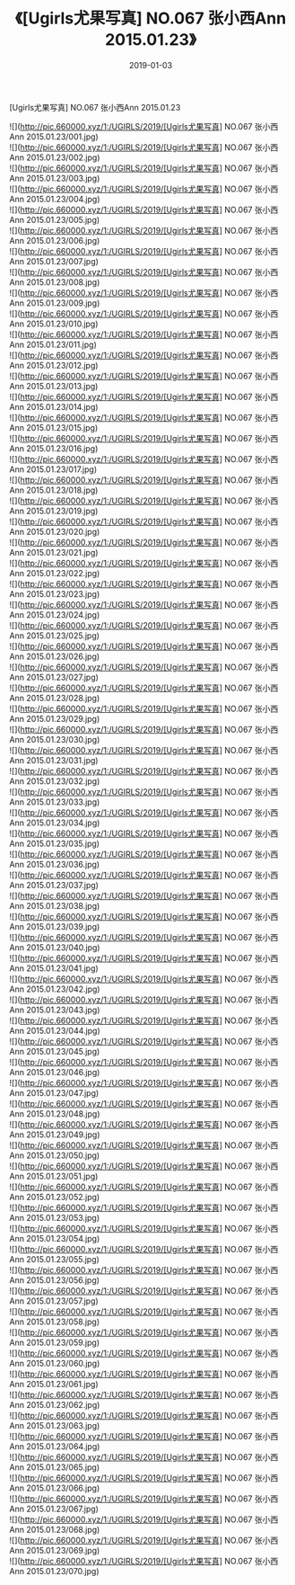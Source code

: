 ﻿---
layout: post
title:  《[Ugirls尤果写真] NO.067 张小西Ann 2015.01.23》
date:   2019-01-03
img: http://pic.660000.xyz/1:/UGIRLS/2019/[Ugirls尤果写真] NO.067 张小西Ann 2015.01.23/000.jpg
categories: [美女, 清纯, 唯美]
---

[Ugirls尤果写真] NO.067 张小西Ann 2015.01.23

 ![](http://pic.660000.xyz/1:/UGIRLS/2019/[Ugirls尤果写真] NO.067 张小西Ann 2015.01.23/001.jpg) <br>![](http://pic.660000.xyz/1:/UGIRLS/2019/[Ugirls尤果写真] NO.067 张小西Ann 2015.01.23/002.jpg) <br>![](http://pic.660000.xyz/1:/UGIRLS/2019/[Ugirls尤果写真] NO.067 张小西Ann 2015.01.23/003.jpg) <br>![](http://pic.660000.xyz/1:/UGIRLS/2019/[Ugirls尤果写真] NO.067 张小西Ann 2015.01.23/004.jpg) <br>![](http://pic.660000.xyz/1:/UGIRLS/2019/[Ugirls尤果写真] NO.067 张小西Ann 2015.01.23/005.jpg) <br>![](http://pic.660000.xyz/1:/UGIRLS/2019/[Ugirls尤果写真] NO.067 张小西Ann 2015.01.23/006.jpg) <br>![](http://pic.660000.xyz/1:/UGIRLS/2019/[Ugirls尤果写真] NO.067 张小西Ann 2015.01.23/007.jpg) <br>![](http://pic.660000.xyz/1:/UGIRLS/2019/[Ugirls尤果写真] NO.067 张小西Ann 2015.01.23/008.jpg) <br>![](http://pic.660000.xyz/1:/UGIRLS/2019/[Ugirls尤果写真] NO.067 张小西Ann 2015.01.23/009.jpg) <br>![](http://pic.660000.xyz/1:/UGIRLS/2019/[Ugirls尤果写真] NO.067 张小西Ann 2015.01.23/010.jpg) <br>![](http://pic.660000.xyz/1:/UGIRLS/2019/[Ugirls尤果写真] NO.067 张小西Ann 2015.01.23/011.jpg) <br>![](http://pic.660000.xyz/1:/UGIRLS/2019/[Ugirls尤果写真] NO.067 张小西Ann 2015.01.23/012.jpg) <br>![](http://pic.660000.xyz/1:/UGIRLS/2019/[Ugirls尤果写真] NO.067 张小西Ann 2015.01.23/013.jpg) <br>![](http://pic.660000.xyz/1:/UGIRLS/2019/[Ugirls尤果写真] NO.067 张小西Ann 2015.01.23/014.jpg) <br>![](http://pic.660000.xyz/1:/UGIRLS/2019/[Ugirls尤果写真] NO.067 张小西Ann 2015.01.23/015.jpg) <br>![](http://pic.660000.xyz/1:/UGIRLS/2019/[Ugirls尤果写真] NO.067 张小西Ann 2015.01.23/016.jpg) <br>![](http://pic.660000.xyz/1:/UGIRLS/2019/[Ugirls尤果写真] NO.067 张小西Ann 2015.01.23/017.jpg) <br>![](http://pic.660000.xyz/1:/UGIRLS/2019/[Ugirls尤果写真] NO.067 张小西Ann 2015.01.23/018.jpg) <br>![](http://pic.660000.xyz/1:/UGIRLS/2019/[Ugirls尤果写真] NO.067 张小西Ann 2015.01.23/019.jpg) <br>![](http://pic.660000.xyz/1:/UGIRLS/2019/[Ugirls尤果写真] NO.067 张小西Ann 2015.01.23/020.jpg) <br>![](http://pic.660000.xyz/1:/UGIRLS/2019/[Ugirls尤果写真] NO.067 张小西Ann 2015.01.23/021.jpg) <br>![](http://pic.660000.xyz/1:/UGIRLS/2019/[Ugirls尤果写真] NO.067 张小西Ann 2015.01.23/022.jpg) <br>![](http://pic.660000.xyz/1:/UGIRLS/2019/[Ugirls尤果写真] NO.067 张小西Ann 2015.01.23/023.jpg) <br>![](http://pic.660000.xyz/1:/UGIRLS/2019/[Ugirls尤果写真] NO.067 张小西Ann 2015.01.23/024.jpg) <br>![](http://pic.660000.xyz/1:/UGIRLS/2019/[Ugirls尤果写真] NO.067 张小西Ann 2015.01.23/025.jpg) <br>![](http://pic.660000.xyz/1:/UGIRLS/2019/[Ugirls尤果写真] NO.067 张小西Ann 2015.01.23/026.jpg) <br>![](http://pic.660000.xyz/1:/UGIRLS/2019/[Ugirls尤果写真] NO.067 张小西Ann 2015.01.23/027.jpg) <br>![](http://pic.660000.xyz/1:/UGIRLS/2019/[Ugirls尤果写真] NO.067 张小西Ann 2015.01.23/028.jpg) <br>![](http://pic.660000.xyz/1:/UGIRLS/2019/[Ugirls尤果写真] NO.067 张小西Ann 2015.01.23/029.jpg) <br>![](http://pic.660000.xyz/1:/UGIRLS/2019/[Ugirls尤果写真] NO.067 张小西Ann 2015.01.23/030.jpg) <br>![](http://pic.660000.xyz/1:/UGIRLS/2019/[Ugirls尤果写真] NO.067 张小西Ann 2015.01.23/031.jpg) <br>![](http://pic.660000.xyz/1:/UGIRLS/2019/[Ugirls尤果写真] NO.067 张小西Ann 2015.01.23/032.jpg) <br>![](http://pic.660000.xyz/1:/UGIRLS/2019/[Ugirls尤果写真] NO.067 张小西Ann 2015.01.23/033.jpg) <br>![](http://pic.660000.xyz/1:/UGIRLS/2019/[Ugirls尤果写真] NO.067 张小西Ann 2015.01.23/034.jpg) <br>![](http://pic.660000.xyz/1:/UGIRLS/2019/[Ugirls尤果写真] NO.067 张小西Ann 2015.01.23/035.jpg) <br>![](http://pic.660000.xyz/1:/UGIRLS/2019/[Ugirls尤果写真] NO.067 张小西Ann 2015.01.23/036.jpg) <br>![](http://pic.660000.xyz/1:/UGIRLS/2019/[Ugirls尤果写真] NO.067 张小西Ann 2015.01.23/037.jpg) <br>![](http://pic.660000.xyz/1:/UGIRLS/2019/[Ugirls尤果写真] NO.067 张小西Ann 2015.01.23/038.jpg) <br>![](http://pic.660000.xyz/1:/UGIRLS/2019/[Ugirls尤果写真] NO.067 张小西Ann 2015.01.23/039.jpg) <br>![](http://pic.660000.xyz/1:/UGIRLS/2019/[Ugirls尤果写真] NO.067 张小西Ann 2015.01.23/040.jpg) <br>![](http://pic.660000.xyz/1:/UGIRLS/2019/[Ugirls尤果写真] NO.067 张小西Ann 2015.01.23/041.jpg) <br>![](http://pic.660000.xyz/1:/UGIRLS/2019/[Ugirls尤果写真] NO.067 张小西Ann 2015.01.23/042.jpg) <br>![](http://pic.660000.xyz/1:/UGIRLS/2019/[Ugirls尤果写真] NO.067 张小西Ann 2015.01.23/043.jpg) <br>![](http://pic.660000.xyz/1:/UGIRLS/2019/[Ugirls尤果写真] NO.067 张小西Ann 2015.01.23/044.jpg) <br>![](http://pic.660000.xyz/1:/UGIRLS/2019/[Ugirls尤果写真] NO.067 张小西Ann 2015.01.23/045.jpg) <br>![](http://pic.660000.xyz/1:/UGIRLS/2019/[Ugirls尤果写真] NO.067 张小西Ann 2015.01.23/046.jpg) <br>![](http://pic.660000.xyz/1:/UGIRLS/2019/[Ugirls尤果写真] NO.067 张小西Ann 2015.01.23/047.jpg) <br>![](http://pic.660000.xyz/1:/UGIRLS/2019/[Ugirls尤果写真] NO.067 张小西Ann 2015.01.23/048.jpg) <br>![](http://pic.660000.xyz/1:/UGIRLS/2019/[Ugirls尤果写真] NO.067 张小西Ann 2015.01.23/049.jpg) <br>![](http://pic.660000.xyz/1:/UGIRLS/2019/[Ugirls尤果写真] NO.067 张小西Ann 2015.01.23/050.jpg) <br>![](http://pic.660000.xyz/1:/UGIRLS/2019/[Ugirls尤果写真] NO.067 张小西Ann 2015.01.23/051.jpg) <br>![](http://pic.660000.xyz/1:/UGIRLS/2019/[Ugirls尤果写真] NO.067 张小西Ann 2015.01.23/052.jpg) <br>![](http://pic.660000.xyz/1:/UGIRLS/2019/[Ugirls尤果写真] NO.067 张小西Ann 2015.01.23/053.jpg) <br>![](http://pic.660000.xyz/1:/UGIRLS/2019/[Ugirls尤果写真] NO.067 张小西Ann 2015.01.23/054.jpg) <br>![](http://pic.660000.xyz/1:/UGIRLS/2019/[Ugirls尤果写真] NO.067 张小西Ann 2015.01.23/055.jpg) <br>![](http://pic.660000.xyz/1:/UGIRLS/2019/[Ugirls尤果写真] NO.067 张小西Ann 2015.01.23/056.jpg) <br>![](http://pic.660000.xyz/1:/UGIRLS/2019/[Ugirls尤果写真] NO.067 张小西Ann 2015.01.23/057.jpg) <br>![](http://pic.660000.xyz/1:/UGIRLS/2019/[Ugirls尤果写真] NO.067 张小西Ann 2015.01.23/058.jpg) <br>![](http://pic.660000.xyz/1:/UGIRLS/2019/[Ugirls尤果写真] NO.067 张小西Ann 2015.01.23/059.jpg) <br>![](http://pic.660000.xyz/1:/UGIRLS/2019/[Ugirls尤果写真] NO.067 张小西Ann 2015.01.23/060.jpg) <br>![](http://pic.660000.xyz/1:/UGIRLS/2019/[Ugirls尤果写真] NO.067 张小西Ann 2015.01.23/061.jpg) <br>![](http://pic.660000.xyz/1:/UGIRLS/2019/[Ugirls尤果写真] NO.067 张小西Ann 2015.01.23/062.jpg) <br>![](http://pic.660000.xyz/1:/UGIRLS/2019/[Ugirls尤果写真] NO.067 张小西Ann 2015.01.23/063.jpg) <br>![](http://pic.660000.xyz/1:/UGIRLS/2019/[Ugirls尤果写真] NO.067 张小西Ann 2015.01.23/064.jpg) <br>![](http://pic.660000.xyz/1:/UGIRLS/2019/[Ugirls尤果写真] NO.067 张小西Ann 2015.01.23/065.jpg) <br>![](http://pic.660000.xyz/1:/UGIRLS/2019/[Ugirls尤果写真] NO.067 张小西Ann 2015.01.23/066.jpg) <br>![](http://pic.660000.xyz/1:/UGIRLS/2019/[Ugirls尤果写真] NO.067 张小西Ann 2015.01.23/067.jpg) <br>![](http://pic.660000.xyz/1:/UGIRLS/2019/[Ugirls尤果写真] NO.067 张小西Ann 2015.01.23/068.jpg) <br>![](http://pic.660000.xyz/1:/UGIRLS/2019/[Ugirls尤果写真] NO.067 张小西Ann 2015.01.23/069.jpg) <br>![](http://pic.660000.xyz/1:/UGIRLS/2019/[Ugirls尤果写真] NO.067 张小西Ann 2015.01.23/070.jpg) <br>
